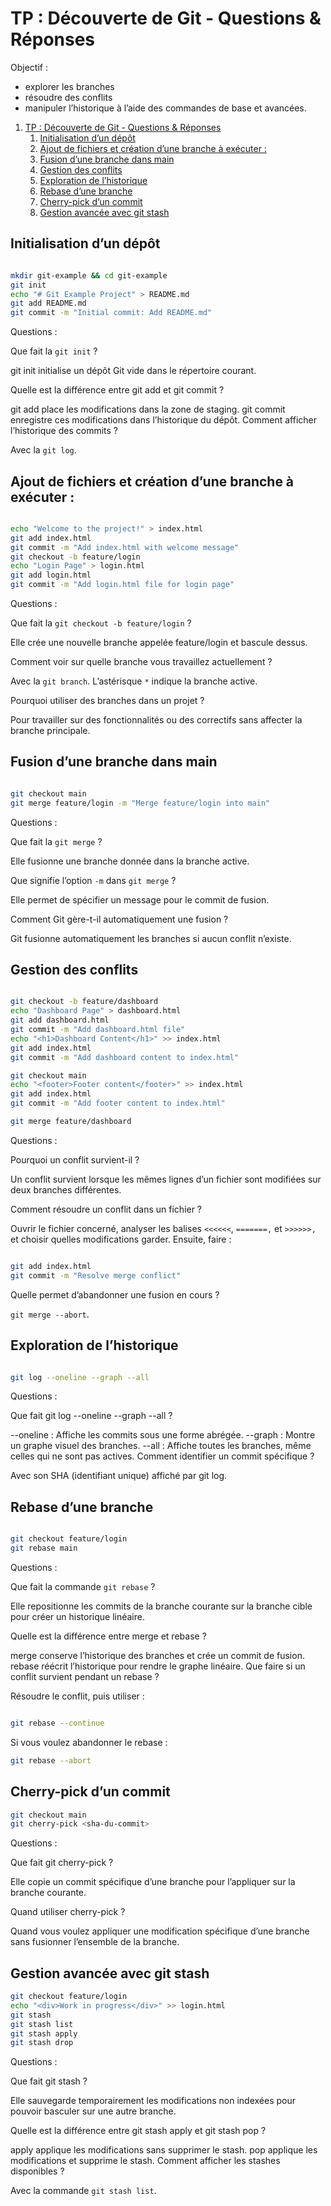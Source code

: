 # TP : Découverte de Git - Questions & Réponses

Objectif :
- explorer les branches
- résoudre des conflits
- manipuler l’historique à l’aide des commandes de base et avancées.

1. [TP : Découverte de Git - Questions \& Réponses](#tp--découverte-de-git---questions--réponses)
   1. [Initialisation d’un dépôt](#initialisation-dun-dépôt)
   2. [Ajout de fichiers et création d’une branche à exécuter :](#ajout-de-fichiers-et-création-dune-branche-à-exécuter-)
   3. [Fusion d’une branche dans main](#fusion-dune-branche-dans-main)
   4. [Gestion des conflits](#gestion-des-conflits)
   5. [Exploration de l’historique](#exploration-de-lhistorique)
   6. [Rebase d’une branche](#rebase-dune-branche)
   7. [Cherry-pick d’un commit](#cherry-pick-dun-commit)
   8. [Gestion avancée avec git stash](#gestion-avancée-avec-git-stash)

## Initialisation d’un dépôt


```bash

mkdir git-example && cd git-example
git init
echo "# Git Example Project" > README.md
git add README.md
git commit -m "Initial commit: Add README.md"
```

Questions :

Que fait la  `git init` ?

git init initialise un dépôt Git vide dans le répertoire courant.

Quelle est la différence entre git add et git commit ?

git add place les modifications dans la zone de staging.
git commit enregistre ces modifications dans l’historique du dépôt.
Comment afficher l’historique des commits ?

Avec la  `git log`.

## Ajout de fichiers et création d’une branche à exécuter :

```bash

echo "Welcome to the project!" > index.html
git add index.html
git commit -m "Add index.html with welcome message"
git checkout -b feature/login
echo "Login Page" > login.html
git add login.html
git commit -m "Add login.html file for login page"
```
Questions :

Que fait la  `git checkout -b feature/login` ?

Elle crée une nouvelle branche appelée feature/login et bascule dessus.

Comment voir sur quelle branche vous travaillez actuellement ?

Avec la  `git branch`. L’astérisque `*` indique la branche active.

Pourquoi utiliser des branches dans un projet ?

Pour travailler sur des fonctionnalités ou des correctifs sans affecter la branche principale.

## Fusion d’une branche dans main


```bash

git checkout main
git merge feature/login -m "Merge feature/login into main"
```
Questions :

Que fait la  `git merge` ?

Elle fusionne une branche donnée dans la branche active.

Que signifie l’option `-m` dans `git merge` ?

Elle permet de spécifier un message pour le commit de fusion.

Comment Git gère-t-il automatiquement une fusion ?

Git fusionne automatiquement les branches si aucun conflit n’existe.

## Gestion des conflits


```bash

git checkout -b feature/dashboard
echo "Dashboard Page" > dashboard.html
git add dashboard.html
git commit -m "Add dashboard.html file"
echo "<h1>Dashboard Content</h1>" >> index.html
git add index.html
git commit -m "Add dashboard content to index.html"

git checkout main
echo "<footer>Footer content</footer>" >> index.html
git add index.html
git commit -m "Add footer content to index.html"

git merge feature/dashboard
```
Questions :

Pourquoi un conflit survient-il ?

Un conflit survient lorsque les mêmes lignes d’un fichier sont modifiées sur deux branches différentes.

Comment résoudre un conflit dans un fichier ?

Ouvrir le fichier concerné, analyser les balises `<<<<<<`, `=======,` et `>>>>>>,` et choisir quelles modifications garder. Ensuite, faire :

```bash

git add index.html
git commit -m "Resolve merge conflict"
```
Quelle  permet d’abandonner une fusion en cours ?

`git merge --abort`.

## Exploration de l’historique


```bash

git log --oneline --graph --all
```
Questions :

Que fait git log --oneline --graph --all ?

--oneline : Affiche les commits sous une forme abrégée.
--graph : Montre un graphe visuel des branches.
--all : Affiche toutes les branches, même celles qui ne sont pas actives.
Comment identifier un commit spécifique ?

Avec son SHA (identifiant unique) affiché par git log.

## Rebase d’une branche


```bash

git checkout feature/login
git rebase main
```
Questions :

Que fait la commande `git rebase` ?

Elle repositionne les commits de la branche courante sur la branche cible pour créer un historique linéaire.

Quelle est la différence entre merge et rebase ?

merge conserve l’historique des branches et crée un commit de fusion.
rebase réécrit l’historique pour rendre le graphe linéaire.
Que faire si un conflit survient pendant un rebase ?

Résoudre le conflit, puis utiliser :

```bash

git rebase --continue
```
Si vous voulez abandonner le rebase :

```bash
git rebase --abort
```

## Cherry-pick d’un commit


```bash
git checkout main
git cherry-pick <sha-du-commit>
```
Questions :

Que fait git cherry-pick ?

Elle copie un commit spécifique d’une branche pour l’appliquer sur la branche courante.

Quand utiliser cherry-pick ?

Quand vous voulez appliquer une modification spécifique d’une branche sans fusionner l’ensemble de la branche.

## Gestion avancée avec git stash


```bash
git checkout feature/login
echo "<div>Work in progress</div>" >> login.html
git stash
git stash list
git stash apply
git stash drop
```
Questions :

Que fait git stash ?

Elle sauvegarde temporairement les modifications non indexées pour pouvoir basculer sur une autre branche.

Quelle est la différence entre git stash apply et git stash pop ?

apply applique les modifications sans supprimer le stash.
pop applique les modifications et supprime le stash.
Comment afficher les stashes disponibles ?

Avec la commande `git stash list`.
